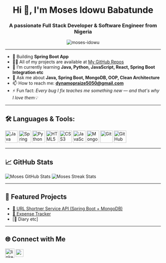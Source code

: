 <h1 align="center">Hi 👋, I'm Moses Idowu Babatunde</h1>
<h3 align="center">A passionate Full Stack Developer & Software Engineer from Nigeria</h3>

<p align="center">
  <img src="https://komarev.com/ghpvc/mosesidowu5050&label=Profile%20views&color=0e75b6&style=flat" alt="moses-idowu" />
</p>

---

- 🌱 Building **Spring Boot App**
- 👨‍💻 All of my projects are available at [My GitHub Repos](https://github.com/mosesidowu5050)
- 🧠 I’m currently learning **Java, Python, JavaScript, React, Spring Boot Integration etc**
- 💬 Ask me about **Java, Spring Boot, MongoDB, OOP, Clean Architecture**
- 📫 How to reach me: **dynamopraize5050@gmail.com**
- ⚡ Fun fact: *Every bug I fix teaches me something new — and that's why I love them💡*

---

## 🛠️ Languages & Tools:

<p align="left">
  <img src="https://cdn.jsdelivr.net/gh/devicons/devicon/icons/java/java-original.svg" alt="Java" width="40" height="40"/>
  <img src="https://cdn.jsdelivr.net/gh/devicons/devicon/icons/spring/spring-original.svg" alt="Spring Boot" width="40" height="40"/>
  <img src="https://cdn.jsdelivr.net/gh/devicons/devicon/icons/python/python-original.svg" alt="Python" width="40" height="40"/>
  <img src="https://cdn.jsdelivr.net/gh/devicons/devicon/icons/html5/html5-original.svg" alt="HTML5" width="40" height="40"/>
  <img src="https://cdn.jsdelivr.net/gh/devicons/devicon/icons/css3/css3-original.svg" alt="CSS3" width="40" height="40"/>
  <img src="https://cdn.jsdelivr.net/gh/devicons/devicon/icons/javascript/javascript-original.svg" alt="JavaScript" width="40" height="40"/>
  <img src="https://cdn.jsdelivr.net/gh/devicons/devicon/icons/mongodb/mongodb-original.svg" alt="MongoDB" width="40" height="40"/>
  <img src="https://cdn.jsdelivr.net/gh/devicons/devicon/icons/git/git-original.svg" alt="Git" width="40" height="40"/>
  <img src="https://cdn.jsdelivr.net/gh/devicons/devicon/icons/github/github-original.svg" alt="GitHub" width="40" height="40"/>
</p>

---

## 📈 GitHub Stats

<p align="left">
  <img src="https://github.com/mosesidowu5050/mosesidowu5050/&show_icons=true&theme=radical" alt="Moses GitHub Stats" />
  <img src="https://github-readme-streak-stats.herokuapp.com/mosesidowu5050&theme=radical" alt="Moses Streak Stats"/>
</p>

---

## 🚀 Featured Projects

- [📘 URL Shortner Service API (Spring Boot + MongoDB)](https://github.com/mosesidowu5050/UrlShortnerService.git)
- [📝 Expense Tracker](https://github.com/mosesidowu5050/JWTExpenseTracker.git)
- [💼 Diary etc]

---

## 🌐 Connect with Me

<p>
  <a href="https://www.linkedin.com/in/idowu-moses-babatunde-12663a34a/" target="blank"><img align="center" src="https://cdn.jsdelivr.net/gh/devicons/devicon/icons/linkedin/linkedin-original.svg" alt="linkedin" width="30" /></a>
  <a href="mailto:dynamopraize5050@gmail.com"><img align="center" src="https://img.shields.io/badge/email-%23D14836.svg?&style=for-the-badge&logo=gmail&logoColor=white" height="25"/></a>
</p>
